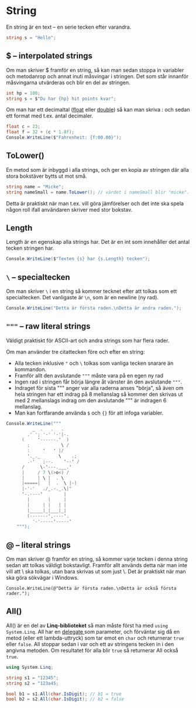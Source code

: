 # String

En string är en text – en serie tecken efter varandra.

```csharp
string s = "Hello";
```

## $ – interpolated strings

Om man skriver $ framför en string, så kan man sedan stoppa in variabler och metodanrop och annat inuti måsvingar i stringen. Det som står innanför måsvingarna utvärderas och blir en del av stringen.

```csharp
int hp = 100;
string s = $"Du har {hp} hit points kvar";
```

Om man har ett decimaltal ([float](../../grundlaeggande/datatyper/#float) eller [double](../../grundlaeggande/datatyper/#double)) så kan man skriva : och sedan ett format med t.ex. antal decimaler.

```csharp
float c = 23;
float f = 32 + (c * 1.8f);
Console.WriteLine($"Fahrenheit: {f:00.00}");
```

## ToLower()

En metod som är inbyggd i alla strings, och ger en kopia av stringen där alla stora bokstäver bytts ut mot små.

```csharp
string name = "Micke";
string nameSmall = name.ToLower(); // värdet i nameSmall blir "micke".
```

Detta är praktiskt när man t.ex. vill göra jämförelser och det inte ska spela någon roll ifall användaren skriver med stor bokstav.

## Length

Length är en egenskap alla strings har. Det är en int som innehåller det antal tecken stringen har.

```csharp
Console.WriteLine($"Texten {s} har {s.Length} tecken");
```

## `\` – specialtecken

Om man skriver `\` i en string så kommer tecknet efter att tolkas som ett specialtecken. Det vanligaste är `\n`, som är en newline (ny rad).

```csharp
Console.WriteLine("Detta är första raden.\nDetta är andra raden.");
```

## `"""` – raw literal strings

Väldigt praktiskt för ASCII-art och andra strings som har flera rader.

Om man använder tre citattecken före och efter en string:

* Alla tecken inklusive `"` och `\` tolkas som vanliga tecken snarare än kommandon.
* Framför allt den avslutande `"""` måste vara på en egen ny rad
* Ingen rad i stringen får börja längre åt vänster än den avslutande `"""`.
* Indraget för sista """ anger var alla raderna anses "börja", så även om hela stringen har ett indrag på 8 mellanslag så kommer den skrivas ut med 2 mellanslags indrag om den avslutande """ är indragen 6 mellanslag.
* Man kan fortfarande använda `$` och `{}` för att infoga variabler.

```csharp
Console.WriteLine("""
          _  .   .   .
        .' '; '-' '-'|-.
      (     '------.'  )
        ;            \ /
        :     '   ' |/
        '._._       \    .;
        .-'   ;--.    '--' /
      /      \-'---.___.'
      |     / 7 \(>o<) /  
      |     | \ |  . \     
      |=====|   |  .  \ |-)
      |-'-'   ./_.-._.\|"
      '-.----'        |
        |       |     |
        |     | |   | |
        |_____|_|___|_|
        (-------',----'.
          '-'-----'-----'         
    """);
```

## @ – literal strings

Om man skriver @ framför en string, så kommer varje tecken i denna string sedan att tolkas väldigt bokstavligt. Framför allt används detta när man inte vill att \ ska tolkas, utan bara skrivas ut som just \\. Det är praktiskt när man ska göra sökvägar i Windows.

```
Console.WriteLine(@"Detta är första raden.\nDetta är också första rader.");
```

## All()

All() är en del av **Linq-biblioteket** så man måste först ha med `using System.Linq`. All har en [delegate ](../../grundlaeggande/delegates.md)som parameter, och förväntar sig då en metod (eller ett lambda-uttryck) som tar emot en `char` och returnerar `true` eller `false`. All stoppar sedan i var och ett av stringens tecken in i den angivna metoden. Om resultatet för alla blir `true` så returnerar All också `true`.

```csharp
using System.Linq;

string s1 = "12345";
string s2 = "123a45;

bool b1 = s1.All(char.IsDigit); // b1 = true
bool b2 = s2.All(char.IsDigit); // b2 = false
```
